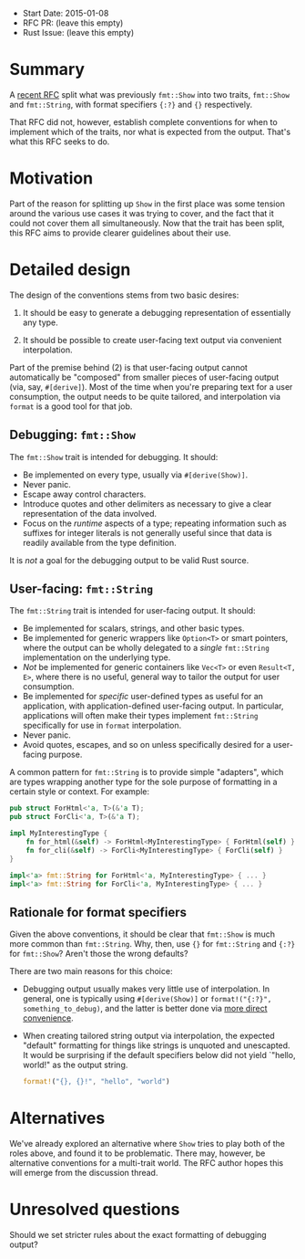 - Start Date: 2015-01-08
- RFC PR: (leave this empty)
- Rust Issue: (leave this empty)

# Summary

A [recent RFC](https://github.com/rust-lang/rfcs/pull/504) split what was
previously `fmt::Show` into two traits, `fmt::Show` and `fmt::String`, with
format specifiers `{:?}` and `{}` respectively.

That RFC did not, however, establish complete conventions for when to implement
which of the traits, nor what is expected from the output.  That's what this RFC
seeks to do.

# Motivation

Part of the reason for splitting up `Show` in the first place was some tension
around the various use cases it was trying to cover, and the fact that it could
not cover them all simultaneously. Now that the trait has been split, this RFC
aims to provide clearer guidelines about their use.

# Detailed design

The design of the conventions stems from two basic desires:

1. It should be easy to generate a debugging representation of
   essentially any type.

2. It should be possible to create user-facing text output via convenient
   interpolation.

Part of the premise behind (2) is that user-facing output cannot automatically
be "composed" from smaller pieces of user-facing output (via, say,
`#[derive]`). Most of the time when you're preparing text for a user
consumption, the output needs to be quite tailored, and interpolation via
`format` is a good tool for that job.

## Debugging: `fmt::Show`

The `fmt::Show` trait is intended for debugging. It should:

* Be implemented on every type, usually via `#[derive(Show)]`.
* Never panic.
* Escape away control characters.
* Introduce quotes and other delimiters as necessary to give a clear
  representation of the data involved.
* Focus on the *runtime* aspects of a type; repeating information such as
  suffixes for integer literals is not generally useful since that data is
  readily available from the type definition.

It is *not* a goal for the debugging output to be valid Rust source.

## User-facing: `fmt::String`

The `fmt::String` trait is intended for user-facing output. It should:

* Be implemented for scalars, strings, and other basic types.
* Be implemented for generic wrappers like `Option<T>` or smart pointers, where
  the output can be wholly delegated to a *single* `fmt::String` implementation
  on the underlying type.
* *Not* be implemented for generic containers like `Vec<T>` or even `Result<T, E>`,
  where there is no useful, general way to tailor the output for user consumption.
* Be implemented for *specific* user-defined types as useful for an application,
  with application-defined user-facing output. In particular, applications will
  often make their types implement `fmt::String` specifically for use in
  `format` interpolation.
* Never panic.
* Avoid quotes, escapes, and so on unless specifically desired for a user-facing purpose.

A common pattern for `fmt::String` is to provide simple "adapters", which are
types wrapping another type for the sole purpose of formatting in a certain
style or context. For example:

```rust
pub struct ForHtml<'a, T>(&'a T);
pub struct ForCli<'a, T>(&'a T);

impl MyInterestingType {
    fn for_html(&self) -> ForHtml<MyInterestingType> { ForHtml(self) }
    fn for_cli(&self) -> ForCli<MyInterestingType> { ForCli(self) }
}

impl<'a> fmt::String for ForHtml<'a, MyInterestingType> { ... }
impl<'a> fmt::String for ForCli<'a, MyInterestingType> { ... }
```

## Rationale for format specifiers

Given the above conventions, it should be clear that `fmt::Show` is much more
common than `fmt::String`. Why, then, use `{}` for `fmt::String` and `{:?}` for
`fmt::Show`? Aren't those the wrong defaults?

There are two main reasons for this choice:

* Debugging output usually makes very little use of interpolation. In general,
  one is typically using `#[derive(Show)]` or `format!("{:?}",
  something_to_debug)`, and the latter is better done via
  [more direct convenience](https://github.com/SimonSapin/rust-std-candidates#the-show-debugging-macro).

* When creating tailored string output via interpolation, the expected "default"
  formatting for things like strings is unquoted and unescapted. It would be
  surprising if the default specifiers below did not yield `"hello, world!" as the
  output string.

  ```rust
  format!("{}, {}!", "hello", "world")
  ```

# Alternatives

We've already explored an alternative where `Show` tries to play both of the
roles above, and found it to be problematic. There may, however, be alternative
conventions for a multi-trait world. The RFC author hopes this will emerge from
the discussion thread.

# Unresolved questions

Should we set stricter rules about the exact formatting of debugging output?
